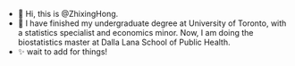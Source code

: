 - 👋 Hi, this is @ZhixingHong.
- 🌱 I have finished my undergraduate degree at University of Toronto, with a statistics specialist and economics minor. Now, I am doing the biostatistics master at Dalla Lana School of Public Health. 
- ✨ wait to add for things!

<!---
ZhixingHong/ZhixingHong is a ✨ special ✨ repository because its `README.md` (this file) appears on your GitHub profile.
You can click the Preview link to take a look at your changes.
--->
